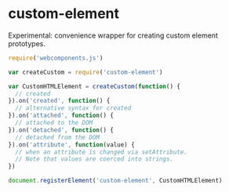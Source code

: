 # custom-element

Experimental: convenience wrapper for creating custom element prototypes.

```javascript
require('webcomponents.js')

var createCustom = require('custom-element')

var CustomHTMLElement = createCustom(function() {
  // created
}).on('created', function() {
  // alternative syntax for created
}).on('attached', function() {
  // attached to the DOM
}).on('detached', function() {
  // detached from the DOM
}).on('attribute', function(value) {
  // when an attribute is changed via setAttribute.
  // Note that values are coerced into strings.
})

document.registerElement('custom-element', CustomHTMLElement)
```
